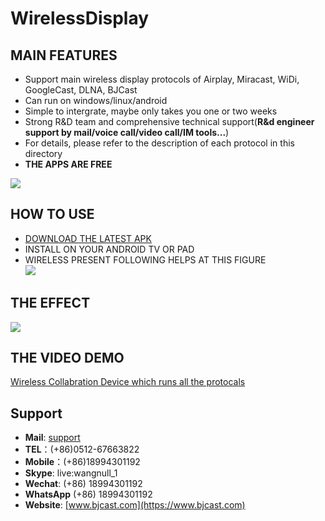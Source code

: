 # WirelessDisplay  
## MAIN FEATURES
* Support main wireless display protocols of Airplay, Miracast, WiDi, GoogleCast, DLNA, BJCast          
* Can run on windows/linux/android 
* Simple to intergrate, maybe only takes you one or two weeks         
* Strong R&D team and comprehensive technical support(**R&d engineer support by mail/voice call/video call/IM tools...**)                   
* For details, please refer to the description of each protocol in this directory                                      
* **THE APPS ARE FREE**  

![](https://github.com/WirelessPresentation/WirelessDisplay-SDK/blob/main/zimg/all%20protocals.png)           

## HOW TO USE
* [DOWNLOAD THE LATEST APK](https://github.com/WirelessPresentation/WirelessDisplay/releases/download/latest/BJCastTV.apk)
* INSTALL ON YOUR ANDROID TV OR PAD
* WIRELESS PRESENT FOLLOWING HELPS AT THIS FIGURE       
![](https://github.com/WirelessPresentation/WirelessDisplay/blob/main/zimg/help.png)

## THE EFFECT
![](https://github.com/WirelessPresentation/WirelessDisplay/blob/main/zimg/googlecast-airplay-miracast-bjcast.jpg.jpg)

## THE VIDEO DEMO
[Wireless Collabration Device which runs all the protocals](https://youtu.be/vj5lItw1W1c)   

## Support
* **Mail**: [support](mailto:sales@bjcast.com)
* **TEL**：(+86)0512-67663822
* **Mobile**：(+86)18994301192    
* **Skype**: live:wangnull_1
* **Wechat**: (+86) 18994301192
* **WhatsApp** (+86) 18994301192
* **Website**: [www.bjcast.com](https://www.bjcast.com)


